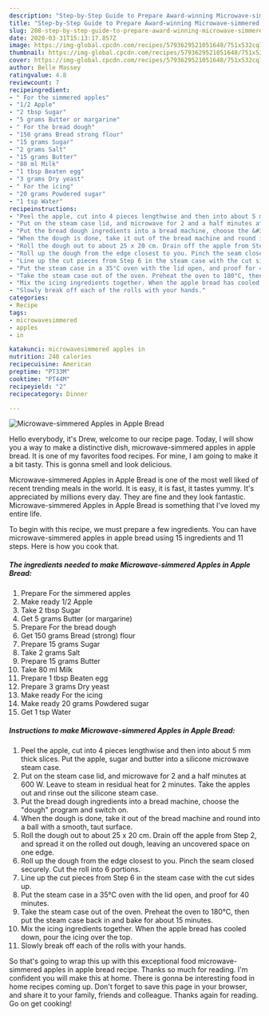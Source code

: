 ```yaml
---
description: "Step-by-Step Guide to Prepare Award-winning Microwave-simmered Apples in Apple Bread"
title: "Step-by-Step Guide to Prepare Award-winning Microwave-simmered Apples in Apple Bread"
slug: 208-step-by-step-guide-to-prepare-award-winning-microwave-simmered-apples-in-apple-bread
date: 2020-03-31T15:13:17.857Z
image: https://img-global.cpcdn.com/recipes/5793629521051648/751x532cq70/microwave-simmered-apples-in-apple-bread-recipe-main-photo.jpg
thumbnail: https://img-global.cpcdn.com/recipes/5793629521051648/751x532cq70/microwave-simmered-apples-in-apple-bread-recipe-main-photo.jpg
cover: https://img-global.cpcdn.com/recipes/5793629521051648/751x532cq70/microwave-simmered-apples-in-apple-bread-recipe-main-photo.jpg
author: Belle Massey
ratingvalue: 4.8
reviewcount: 7
recipeingredient:
- " For the simmered apples"
- "1/2 Apple"
- "2 tbsp Sugar"
- "5 grams Butter or margarine"
- " For the bread dough"
- "150 grams Bread strong flour"
- "15 grams Sugar"
- "2 grams Salt"
- "15 grams Butter"
- "80 ml Milk"
- "1 tbsp Beaten egg"
- "3 grams Dry yeast"
- " For the icing"
- "20 grams Powdered sugar"
- "1 tsp Water"
recipeinstructions:
- "Peel the apple, cut into 4 pieces lengthwise and then into about 5 mm thick slices. Put the apple, sugar and butter into a silicone microwave steam case."
- "Put on the steam case lid, and microwave for 2 and a half minutes at 600 W. Leave to steam in residual heat for 2 minutes. Take the apples out and rinse out the silicone steam case."
- "Put the bread dough ingredients into a bread machine, choose the &#34;dough&#34; program and switch on."
- "When the dough is done, take it out of the bread machine and round into a ball with a smooth, taut surface."
- "Roll the dough out to about 25 x 20 cm. Drain off the apple from Step 2, and spread it on the rolled out dough, leaving an uncovered space on one edge."
- "Roll up the dough from the edge closest to you. Pinch the seam closed securely. Cut the roll into 6 portions."
- "Line up the cut pieces from Step 6 in the steam case with the cut sides up."
- "Put the steam case in a 35°C oven with the lid open, and proof for 40 minutes."
- "Take the steam case out of the oven. Preheat the oven to 180°C, then put the steam case back in and bake for about 15 minutes."
- "Mix the icing ingredients together. When the apple bread has cooled down, pour the icing over the top."
- "Slowly break off each of the rolls with your hands."
categories:
- Recipe
tags:
- microwavesimmered
- apples
- in

katakunci: microwavesimmered apples in 
nutrition: 240 calories
recipecuisine: American
preptime: "PT33M"
cooktime: "PT44M"
recipeyield: "2"
recipecategory: Dinner

---
```



![Microwave-simmered Apples in Apple Bread](https://img-global.cpcdn.com/recipes/5793629521051648/751x532cq70/microwave-simmered-apples-in-apple-bread-recipe-main-photo.jpg)

Hello everybody, it's Drew, welcome to our recipe page. Today, I will show you a way to make a distinctive dish, microwave-simmered apples in apple bread. It is one of my favorites food recipes. For mine, I am going to make it a bit tasty. This is gonna smell and look delicious.



Microwave-simmered Apples in Apple Bread is one of the most well liked of recent trending meals in the world. It is easy, it is fast, it tastes yummy. It's appreciated by millions every day. They are fine and they look fantastic. Microwave-simmered Apples in Apple Bread is something that I've loved my entire life.


To begin with this recipe, we must prepare a few ingredients. You can have microwave-simmered apples in apple bread using 15 ingredients and 11 steps. Here is how you cook that.

##### The ingredients needed to make Microwave-simmered Apples in Apple Bread:

1. Prepare  For the simmered apples
1. Make ready 1/2 Apple
1. Take 2 tbsp Sugar
1. Get 5 grams Butter (or margarine)
1. Prepare  For the bread dough
1. Get 150 grams Bread (strong) flour
1. Prepare 15 grams Sugar
1. Take 2 grams Salt
1. Prepare 15 grams Butter
1. Take 80 ml Milk
1. Prepare 1 tbsp Beaten egg
1. Prepare 3 grams Dry yeast
1. Make ready  For the icing
1. Make ready 20 grams Powdered sugar
1. Get 1 tsp Water




##### Instructions to make Microwave-simmered Apples in Apple Bread:

1. Peel the apple, cut into 4 pieces lengthwise and then into about 5 mm thick slices. Put the apple, sugar and butter into a silicone microwave steam case.
1. Put on the steam case lid, and microwave for 2 and a half minutes at 600 W. Leave to steam in residual heat for 2 minutes. Take the apples out and rinse out the silicone steam case.
1. Put the bread dough ingredients into a bread machine, choose the &#34;dough&#34; program and switch on.
1. When the dough is done, take it out of the bread machine and round into a ball with a smooth, taut surface.
1. Roll the dough out to about 25 x 20 cm. Drain off the apple from Step 2, and spread it on the rolled out dough, leaving an uncovered space on one edge.
1. Roll up the dough from the edge closest to you. Pinch the seam closed securely. Cut the roll into 6 portions.
1. Line up the cut pieces from Step 6 in the steam case with the cut sides up.
1. Put the steam case in a 35°C oven with the lid open, and proof for 40 minutes.
1. Take the steam case out of the oven. Preheat the oven to 180°C, then put the steam case back in and bake for about 15 minutes.
1. Mix the icing ingredients together. When the apple bread has cooled down, pour the icing over the top.
1. Slowly break off each of the rolls with your hands.




So that's going to wrap this up with this exceptional food microwave-simmered apples in apple bread recipe. Thanks so much for reading. I'm confident you will make this at home. There is gonna be interesting food in home recipes coming up. Don't forget to save this page in your browser, and share it to your family, friends and colleague. Thanks again for reading. Go on get cooking!

